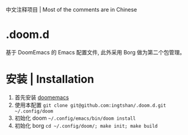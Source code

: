 中文注释项目 | Most of the comments are in Chinese 

# .doom.d
基于 DoomEmacs 的 Emacs 配置文件, 此外采用 Borg 做为第二个包管理。

# 安装 | Installation

1. 首先安装 [doomemacs](https://github.com/doomemacs/doomemacs#install)
2. 使用本配置 `git clone git@github.com:ingtshan/.doom.d.git ~/.config/doom`
3. 初始化 doom `~/.config/emacs/bin/doom install`
4. 初始化 borg `cd ~/.config/doom/; make init; make build`
